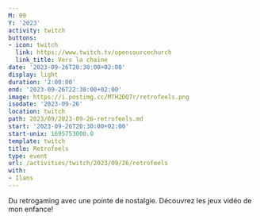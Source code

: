 ```yaml
---
M: 09
Y: '2023'
activity: twitch
buttons:
- icon: twitch
  link: https://www.twitch.tv/opensourcechurch
  link_title: Vers la chaine
date: '2023-09-26T20:30:00+02:00'
display: light
duration: '2:00:00'
end: '2023-09-26T22:30:00+02:00'
image: https://i.postimg.cc/MTH2DQ7r/retrofeels.png
isodate: '2023-09-26'
location: twitch
path: 2023/09/2023-09-26-retrofeels.md
start: '2023-09-26T20:30:00+02:00'
start-unix: 1695753000.0
template: twitch
title: Retrofeels
type: event
url: /activities/twitch/2023/09/26/retrofeels
with:
- Ilans
---
```

Du retrogaming avec une pointe de nostalgie. Découvrez les jeux vidéo de mon enfance!